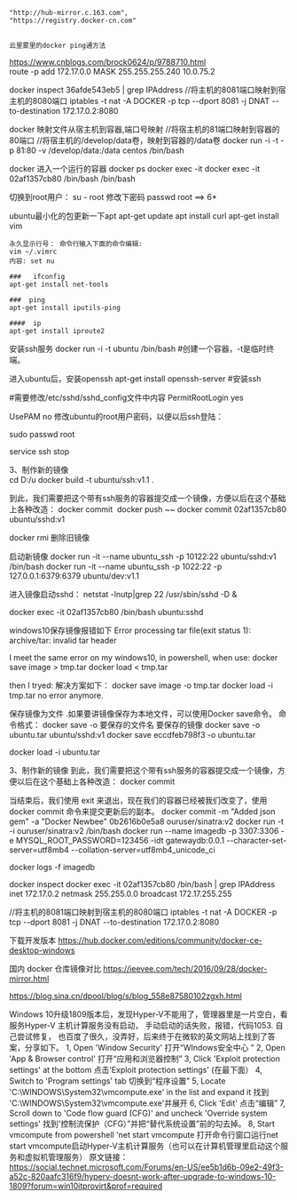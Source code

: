 	"http://hub-mirror.c.163.com",
    "https://registry.docker-cn.com"
	
	
	云里雾里的docker ping通方法
https://www.cnblogs.com/brock0624/p/9788710.html	
route -p add 172.17.0.0 MASK 255.255.255.240 10.0.75.2
	
	
docker inspect 36afde543eb5 | grep IPAddress
//将主机的8081端口映射到宿主机的8080端口
iptables -t nat -A  DOCKER -p tcp --dport 8081 -j DNAT --to-destination 172.17.0.2:8080


docker 映射文件从宿主机到容器,端口号映射
//将宿主机的81端口映射到容器的80端口
//将宿主机的/develop/data卷，映射到容器的/data卷
docker run -i -t -p 81:80 -v /develop/data:/data  centos /bin/bash



docker 进入一个运行的容器
	docker ps
	docker exec -it docker exec -it 02af1357cb80 /bin/bash /bin/bash

切换到root用户：
	su - root
	修改下密码
	passwd root		==> 6*
	
	
ubuntu最小化的包更新一下apt
	apt-get update
	apt install curl
	apt-get install vim
	
	永久显示行号： 命令行输入下面的命令编辑:
	vim ~/.vimrc
	内容: set nu

	###   ifconfig
	apt-get install net-tools
		
	###  ping
	apt-get install iputils-ping
		
	####  ip
	apt-get install iproute2
	


安装ssh服务
docker run -i -t ubuntu /bin/bash #创建一个容器，-t是临时终端。

进入ubuntu后，安装openssh
apt-get install openssh-server #安装ssh

#需要修改/etc/sshd/sshd_config文件中内容
PermitRootLogin yes

UsePAM no
修改ubuntu的root用户密码，以便以后ssh登陆：

sudo passwd root

service ssh stop


3、制作新的镜像		
cd D:/u	
	docker build -t ubuntu/ssh:v1.1 .


到此，我们需要把这个带有ssh服务的容器提交成一个镜像，方便以后在这个基础上各种改造：
docker commit <container id> <image name>
 docker push ~~
	docker commit 02af1357cb80 ubuntu/sshd:v1					
   
   docker rmi 删除旧镜像
   
   启动新镜像
   docker run -it --name ubuntu_ssh -p 10122:22  ubuntu/sshd:v1 /bin/bash
   docker run -it --name ubuntu_ssh -p 1022:22 -p 127.0.0.1:6379:6379 ubuntu/dev:v1.1
   
   
 
 进入镜像启动sshd：
 netstat -lnutp|grep 22
/usr/sbin/sshd -D &

  docker exec -it 02af1357cb80 /bin/bash ubuntu:sshd



windows10保存镜像报错如下
	Error processing tar file(exit status 1): archive/tar: invalid tar header

I meet the same error on my windows10, in powershell, when use:
	docker save image > tmp.tar
	docker load < tmp.tar
	
then I tryed:	解决方案如下：
	docker save image -o tmp.tar
	docker load -i tmp.tar
no error anymore.

保存镜像为文件 .如果要讲镜像保存为本地文件，可以使用Docker save命令。
命令格式：
docker save -o 要保存的文件名  要保存的镜像
docker save -o ubuntu.tar ubuntu/sshd:v1
docker save eccdfeb798f3 -o ubuntu.tar

docker load -i ubuntu.tar




3、制作新的镜像
到此，我们需要把这个带有ssh服务的容器提交成一个镜像，方便以后在这个基础上各种改造：
docker commit <container id> <image name>

当结束后，我们使用 exit 来退出，现在我们的容器已经被我们改变了，使用 docker commit 命令来提交更新后的副本。
docker commit -m "Added json gem" -a "Docker Newbee" 0b2616b0e5a8 ouruser/sinatra:v2
docker run -t -i ouruser/sinatra:v2 /bin/bash
docker run --name imagedb -p 3307:3306 -e MYSQL_ROOT_PASSWORD=123456 -idt gatewaydb:0.0.1 
			--character-set-server=utf8mb4 --collation-server=utf8mb4_unicode_ci

docker logs -f imagedb 


 docker inspect docker exec -it 02af1357cb80 /bin/bash | grep IPAddress	
 inet 172.17.0.2  netmask 255.255.0.0  broadcast 172.17.255.255
  
  //将主机的8081端口映射到宿主机的8080端口
iptables -t nat -A  DOCKER -p tcp --dport 8081 -j DNAT --to-destination 172.17.0.2:8080
  

下载开发版本
https://hub.docker.com/editions/community/docker-ce-desktop-windows

国内 docker 仓库镜像对比
https://ieevee.com/tech/2016/09/28/docker-mirror.html


https://blog.sina.cn/dpool/blog/s/blog_558e87580102zgxh.html


Windows 10升级1809版本后，发现Hyper-V不能用了，管理器里是一片空白，看服务Hyper-V 主机计算服务没有启动，
手动启动的话失败，报错，代码1053. 自己尝试修复，
也百度了很久，没弄好，后来终于在微软的英文网站上找到了答案，分享如下。
1, Open 'Window Security'
打开“WIndows安全中心 ”
2, Open 'App & Browser control'
打开“应用和浏览器控制”
3, Click 'Exploit protection settings' at the bottom
点击'Exploit protection settings' (在最下面）
4, Switch to 'Program settings' tab
切换到“程序设置”
5, Locate 'C:\WINDOWS\System32\vmcompute.exe' in the list and expand it
找到 'C:\WINDOWS\System32\vmcompute.exe'并展开
6, Click 'Edit'
点击“编辑”
7, Scroll down to 'Code flow guard (CFG)' and uncheck 'Override system settings'
找到'控制流保护（CFG）”并把“替代系统设置”前的勾去掉。
8, Start vmcompute from powershell 'net start vmcompute
打开命令行窗口运行net start vmcompute启动Hyper-V主机计算服务（也可以在计算机管理里启动这个服务和虚拟机管理服务）
原文链接：
https://social.technet.microsoft.com/Forums/en-US/ee5b1d6b-09e2-49f3-a52c-820aafc316f9/hyperv-doesnt-work-after-upgrade-to-windows-10-1809?forum=win10itprovirt&prof=required


